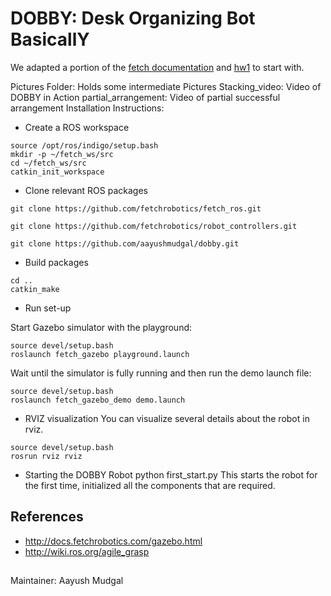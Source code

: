 # DOBBY: Desk Organizing Bot BasicallY


We adapted a portion of the [fetch documentation](http://docs.fetchrobotics.com/gazebo.html)  and [hw1](https://github.com/HumanoidRobotics/HW1/blob/master/part1.md) to start with. 

Pictures Folder: Holds some intermediate Pictures
Stacking_video: Video of DOBBY in Action
partial_arrangement: Video of partial successful arrangement
Installation Instructions:

- Create a ROS workspace
```
source /opt/ros/indigo/setup.bash 
mkdir -p ~/fetch_ws/src
cd ~/fetch_ws/src 
catkin_init_workspace 
```

- Clone relevant ROS packages
```
git clone https://github.com/fetchrobotics/fetch_ros.git

git clone https://github.com/fetchrobotics/robot_controllers.git

git clone https://github.com/aayushmudgal/dobby.git

```

- Build packages
```
cd ..
catkin_make
```

- Run set-up

Start Gazebo simulator with the playground:
```
source devel/setup.bash
roslaunch fetch_gazebo playground.launch
```
Wait until the simulator is fully running and then run the demo launch file:
```
source devel/setup.bash
roslaunch fetch_gazebo_demo demo.launch
```

- RVIZ visualization
You can visualize several details about the robot in rviz.
```
source devel/setup.bash
rosrun rviz rviz
```

- Starting the DOBBY Robot
python first_start.py 
This starts the robot for the first time, initialized all the components that are required.

## References
- http://docs.fetchrobotics.com/gazebo.html
- http://wiki.ros.org/agile_grasp
##
Maintainer: Aayush Mudgal 
